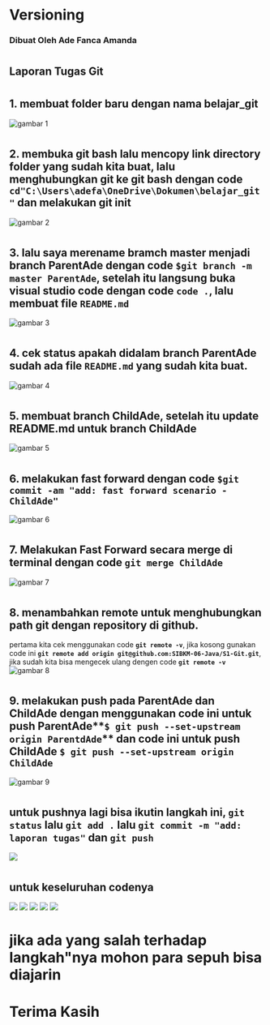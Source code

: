 # Versioning

### Dibuat Oleh Ade Fanca Amanda
#
## Laporan Tugas Git
#
## 1. membuat folder baru dengan nama belajar_git
![gambar 1](img/gambar1.png)
#
## 2. membuka git bash lalu mencopy link directory folder yang sudah kita buat, lalu menghubungkan git ke git bash dengan code  **`cd"C:\Users\adefa\OneDrive\Dokumen\belajar_git"`** dan melakukan git init
![gambar 2](img/gambar2.png)
#
## 3. lalu saya merename bramch master menjadi branch ParentAde dengan code **`$git branch -m master ParentAde`**, setelah itu langsung buka visual studio code dengan code **`code .`**, lalu membuat file **`README.md`**
![gambar 3](img/gambar%203.png)
#
## 4. cek status apakah didalam branch ParentAde sudah ada file **`README.md`** yang sudah kita buat.
![gambar 4](img/gambar4.png)
#
## 5. membuat branch ChildAde, setelah itu update README.md untuk branch ChildAde
![gambar 5](img/gambar5.png)
#
## 6. melakukan fast forward dengan code **`$git commit -am "add: fast forward scenario - ChildAde"`**
![gambar 6](img/gambar6.png)
#
## 7. Melakukan Fast Forward secara merge di terminal dengan code **`git merge ChildAde`**
![gambar 7](img/gambar7.png)
#
## 8. menambahkan remote untuk menghubungkan path git dengan repository di github.
pertama kita cek menggunakan code **`git remote -v`**, jika kosong gunakan code ini **`git remote add origin git@github.com:SIBKM-06-Java/S1-Git.git`**, jika sudah kita bisa mengecek ulang dengen code **`git remote -v`**
![gambar 8](img/gambar8.png)
#
## 9. melakukan push pada ParentAde dan ChildAde dengan menggunakan code ini untuk push ParentAde**`$ git push --set-upstream origin ParentdAde`** dan code ini untuk push ChildAde **`$ git push --set-upstream origin ChildAde`** 
![gambar 9](img/gambar%209.png)
#
## untuk pushnya lagi bisa ikutin langkah ini, **`git status`** lalu **`git add .`** lalu **`git commit -m "add: laporan tugas"`** dan **`git push`**
![](img/gambar14.png)
#
## untuk keseluruhan codenya
![](img/gambar10.png)
![](img/gambar11.png)
![](img/gambar%2012.png)
![](img/gambar%2013.png)
![](img/gambar10.png)
#
# jika ada yang salah terhadap langkah"nya mohon para sepuh bisa diajarin

# Terima Kasih
